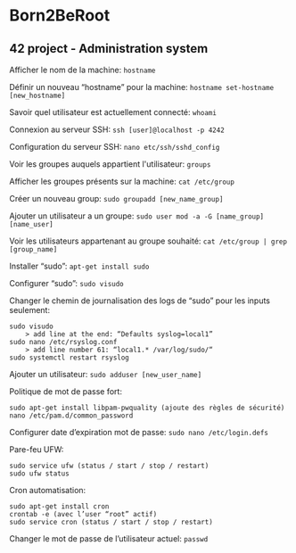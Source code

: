# Born2BeRoot
## 42 project - Administration system

Afficher le nom de la machine:
```hostname```

Définir un nouveau “hostname” pour la machine:
```hostname set-hostname [new_hostname]```

Savoir quel utilisateur est actuellement connecté:
```whoami```

Connexion au serveur SSH:
```ssh [user]@localhost -p 4242```

Configuration du serveur SSH:
```nano etc/ssh/sshd_config```

Voir les groupes auquels appartient l'utilisateur:
```groups```

Afficher les groupes présents sur la machine:
```cat /etc/group```

Créer un nouveau group:
```sudo groupadd [new_name_group]```

Ajouter un utilisateur a un groupe:
```sudo user mod -a -G [name_group] [name_user]```

Voir les utilisateurs appartenant au groupe souhaité:
```cat /etc/group | grep [group_name]```

Installer “sudo”:
```apt-get install sudo```

Configurer “sudo”:
```sudo visudo```

Changer le chemin de journalisation des logs de “sudo” pour les inputs seulement:
```
sudo visudo
	> add line at the end: “Defaults syslog=local1”
sudo nano /etc/rsyslog.conf
	> add line number 61: “local1.*	/var/log/sudo/“
sudo systemctl restart rsyslog
```

Ajouter un utilisateur:
```sudo adduser [new_user_name]```

Politique de mot de passe fort:
```
sudo apt-get install libpam-pwquality (ajoute des règles de sécurité)
nano /etc/pam.d/common_password
```

Configurer date d’expiration mot de passe:
```sudo nano /etc/login.defs```

Pare-feu UFW:
```
sudo service ufw (status / start / stop / restart)
sudo ufw status
```

Cron automatisation:
```
sudo apt-get install cron
crontab -e (avec l’user “root” actif)
sudo service cron (status / start / stop / restart)
```

Changer le mot de passe de l’utilisateur actuel:
```passwd```
